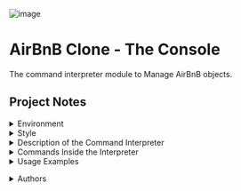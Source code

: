 ![image](https://github.com/PaintRock/holbertonschool-AirBnB_clone/assets/122139376/6ec97612-3f56-43e6-9b1b-62120dd08b2d)





# AirBnB Clone - The Console
The command interpreter module to Manage AirBnB objects.

## Project Notes
<details><summary> Environment </summary>

  ### Environment
Files interpreted/run on Ubuntu 14.04 LTS with Python 3

</details>

<details><summary> Style </summary>

### Style
All code is written in accordance with Pep8 https://www.python.org/dev/peps/pep-0008/

<details><summary> Description of the Project </summary>

<p>

<h2>Description</h2>

This is the first part of the project Holberotnn AirBNB clone web application by developing a command interpreter using Python. The command interpreter serves as a management system for AirBnB objects, allowing users to create, update, delete, and retrieve data related to various entities such as users, states, cities, places, and more. The project encompasses several tasks, including implementing a parent class for initialization and serialization, creating a serialization flow, defining classes for AirBnB entities, building a file storage engine, and validating classes and storage engine with unittests.

</p>

</details>

<details><summary> How to Use the Console? </summary>

<p>

To start:

<h3>Interactive Mode</h3>

`User$ ./console.py`
  
  which returns a 
  '(hbnb)'
  prompt
  

<h3>Non-interactive Mode</h3>

` User$ echo "help" | ./console.py`
  
 </p>

</details>

</p>

</details>

<details><summary> Description of the Command Interpreter </summary>

<p>

<h2>The Command Interpreter</h2>

The command interpreter is a command-line interface that provides interaction with the AirBnB clone and enables users to manage the objects within the application. Here are the details on how to start and use the command interpreter: How to Start the Command Interpreter.

The first thing is to manipulate the storage system. This will give us an abstraction of our objects, how they are stored and how they are persisted, via JSON files, which means we don't have to look at how our objects are stored. This abstraction will also allow us to change the storage type easily without updating our entire database.

The console will be used to validate that this storage engine is working properly.

</p>

<p>

To start using the interpreter, write one of these lines of code:

<h3>Interactive Mode</h3>

`User$ ./console.py`

<h3>Non-interactive Mode</h3>

` User$ "user command" | ./console.py`

</p>

</details>

<details><summary> Commands Inside the Interpreter </summary>

<p>

<h2>All the Commands You Can Use</h2>


- quit - Use it to exit the console, only in interactive mode
- create - Creates an instance - Needs: Class - Usage: create Class
- show - Prints the string representation of an instance - Needs: Class and id - Usage: show specific Class with ID
- destroy - Deletes an intance - Use: Class and id - Usage: destroy specific Class with ID
- all - Prints all string representation of all instance - Needs: Optional (Class) - Usage: show all or all of a specific class
- update - Updates an instance - Use: Class, id, attribute and value for the attribute - Usage: update value attribute of specific Class with ID

</p>

</details>

<details><summary> Usage Examples </summary>

<p>

<h2>Examples</h2>

<details><summary> "Create" Examples </summary>

<p>

```
(hbnb) create BaseModel
60d4e689-a246-405b-9d42-88428f99a105
(hbnb) create BaseModel
09de3adc-993d-44c0-8a7a-f62c62e8e870
(hbnb) create User
9dc47629-ad61-442d-8865-c82aedfa0ee5
(hbnb) create Place
d7820d61-423c-44e3-aa7b-0018ca8c66a8
(hbnb) create alligatorMeat
** class doesn't exist **
(hbnb) create
** class name missing **
```

</p>

</details>

<details><summary> "Show" Examples </summary>

<p>

```
(hbnb) show BaseModel 09de3adc-993d-44c0-8a7a-f62c62e8e870
[BaseModel] (09de3adc-993d-44c0-8a7a-f62c62e8e870) {'id': '09de3adc-993d-44c0-8a7a-f62c62e8e870', 'created_at': datetime.datetime(2022, 10, 28, 17, 14, 40, 440464), 'updated_at': datetime.datetime(2022, 10, 28, 17, 14, 40, 440474)}
(hbnb) show BaseModel 60d4e689-a246-405b-9d42-88428f99a105
[BaseModel] (60d4e689-a246-405b-9d42-88428f99a105) {'id': '60d4e689-a246-405b-9d42-88428f99a105', 'created_at': datetime.datetime(2022, 10, 28, 17, 13, 57, 826499), 'updated_at': datetime.datetime(2022, 10, 28, 17, 13, 57, 826512)}
(hbnb) show BaseModel FrodoVillage
** no instance found **
(hbnb) show BaseModel 
** instance id missing **
(hbnb) show AlligatorMeat
** class doesn't exist **
(hbnb) show 
** class name missing **
```

</p>

</details>

<details><summary> "Destroy" Examples </summary>

<p>

```
(hbnb) destroy BaseModel 09de3adc-993d-44c0-8a7a-f62c62e8e870
(hbnb) show BaseModel 09de3adc-993d-44c0-8a7a-f62c62e8e870
** no instance found **
(hbnb) destroy BaseModel NinjaDoom
** no instance found **
(hbnb) destroy BaseModel 
** instance id missing **
(hbnb) destroy AlligatorMeat
** class doesn't exist **
(hbnb) destroy 
** class name missing **
```

</p>

</details>

<details><summary> "All" Examples </summary>

<p>

```
(hbnb) all BaseModel
["[BaseModel] (60d4e689-a246-405b-9d42-88428f99a105) {'id': '60d4e689-a246-405b-9d42-88428f99a105', 'created_at': datetime.datetime(2022, 10, 28, 17, 13, 57, 826499), 'updated_at': datetime.datetime(2022, 10, 28, 17, 13, 57, 826512)}"]
(hbnb) all User
["[User] (9dc47629-ad61-442d-8865-c82aedfa0ee5) {'id': '9dc47629-ad61-442d-8865-c82aedfa0ee5', 'created_at': datetime.datetime(2022, 10, 28, 17, 14, 52, 306321), 'updated_at': datetime.datetime(2022, 10, 28, 17, 14, 52, 306330)}"]
(hbnb) all Place
["[Place] (d7820d61-423c-44e3-aa7b-0018ca8c66a8) {'id': 'd7820d61-423c-44e3-aa7b-0018ca8c66a8', 'created_at': datetime.datetime(2022, 10, 28, 17, 14, 59, 257449), 'updated_at': datetime.datetime(2022, 10, 28, 17, 14, 59, 257458)}"]
(hbnb) all aleatory
** class doesn't exist **
(hbnb) all
["[BaseModel] (60d4e689-a246-405b-9d42-88428f99a105) {'id': '60d4e689-a246-405b-9d42-88428f99a105', 'created_at': datetime.datetime(2022, 10, 28, 17, 13, 57, 826499), 'updated_at': datetime.datetime(2022, 10, 28, 17, 13, 57, 826512)}", "[User] (9dc47629-ad61-442d-8865-c82aedfa0ee5) {'id': '9dc47629-ad61-442d-8865-c82aedfa0ee5', 'created_at': datetime.datetime(2022, 10, 28, 17, 14, 52, 306321), 'updated_at': datetime.datetime(2022, 10, 28, 17, 14, 52, 306330)}", "[Place] (d7820d61-423c-44e3-aa7b-0018ca8c66a8) {'id': 'd7820d61-423c-44e3-aa7b-0018ca8c66a8', 'created_at': datetime.datetime(2022, 10, 28, 17, 14, 59, 257449), 'updated_at': datetime.datetime(2022, 10, 28, 17, 14, 59, 257458)}"]
```

</p>

</details>

<details><summary> "Update" Examples </summary>

<p>

```
(hbnb) show Place d7820d61-423c-44e3-aa7b-0018ca8c66a8
[Place] (d7820d61-423c-44e3-aa7b-0018ca8c66a8) {'id': 'd7820d61-423c-44e3-aa7b-0018ca8c66a8', 'created_at': datetime.datetime(2022, 10, 28, 17, 14, 59, 257449), 'updated_at': datetime.datetime(2022, 10, 28, 17, 14, 59, 257458)}
(hbnb) update Place d7820d61-423c-44e3-aa7b-0018ca8c66a8 number_rooms 3
(hbnb) show Place d7820d61-423c-44e3-aa7b-0018ca8c66a8
[Place] (d7820d61-423c-44e3-aa7b-0018ca8c66a8) {'id': 'd7820d61-423c-44e3-aa7b-0018ca8c66a8', 'created_at': datetime.datetime(2022, 10, 28, 17, 14, 59, 257449), 'updated_at': datetime.datetime(2022, 10, 28, 17, 14, 59, 257458), 'number_rooms': '3'}
(hbnb) update Place d7820d61-423c-44e3-aa7b-0018ca8c66a8 number_rooms 
** value missing **
(hbnb) update Place d7820d61-423c-44e3-aa7b-0018ca8c66a8
** attribute name missing **
(hbnb) update Place FrodoVillage
** no instance found **
(hbnb) update Place 
** instance id missing **
(hbnb) update alligatorMeat
** class doesn't exist **
(hbnb) update 
** class name missing **
```

</p>

</details>

<details><summary> "Quit" Examples </summary>

<p>

```
(hbnb) quit
User$ 
```

</p>

</details>

</p>

</details>

</p> 

</details>

<details><summary> Authors </summary>
  
  ## Authors
* Alton Andrews, <a href='https://github.com/AAndrews-1982'>Github</a>
* Adel Knode, <a href='https://github.com/PaintRock'>Github</a>

Mind Museum is a museum of ideas that we had for our website.  It is a collection of images.  
AUTHORS
Adel Knode https://github.com/PaintRock
Nick French https://github.com/MetaFrench
